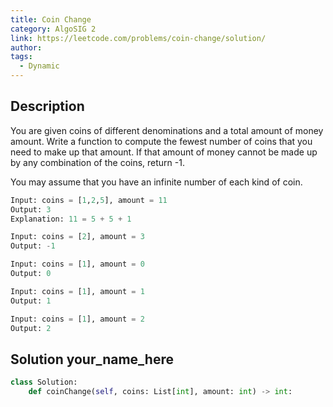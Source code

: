 ```yaml
---
title: Coin Change
category: AlgoSIG 2
link: https://leetcode.com/problems/coin-change/solution/
author:
tags:
  - Dynamic
---
```


## Description
You are given coins of different denominations and a total amount of money amount. Write a function to compute the fewest number of coins that you need to make up that amount. If that amount of money cannot be made up by any combination of the coins, return -1.

You may assume that you have an infinite number of each kind of coin.

```python
Input: coins = [1,2,5], amount = 11
Output: 3
Explanation: 11 = 5 + 5 + 1
```

```python
Input: coins = [2], amount = 3
Output: -1
```

```python
Input: coins = [1], amount = 0
Output: 0
```

```python
Input: coins = [1], amount = 1
Output: 1
```

```python
Input: coins = [1], amount = 2
Output: 2
```

## Solution your_name_here


```python
class Solution:
    def coinChange(self, coins: List[int], amount: int) -> int:

```
